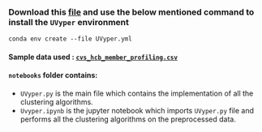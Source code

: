 ### Download this <a href="https://github.com/BLEND360/UVyper/blob/idc_dev1/UVyper.yaml">file</a> and use the below mentioned command to install the `UVyper` environment

```
conda env create --file UVyper.yml
```
#### Sample data used : <a href='https://github.com/BLEND360/UVyper/blob/idc_dev1/notebooks/cvs_hcb_member_profiling.csv'>`cvs_hcb_member_profiling.csv`</a>

[//]: # (#### <a href = 'https://github.com/BLEND360/UVyper/tree/idc_dev1/my_library'>`my_library`</a> folder contains:)

[//]: # ()
[//]: # (- <a href = 'https://github.com/BLEND360/UVyper/tree/idc_dev1/my_library/utils'>`utils`</a> folder contains <a href = 'https://github.com/BLEND360/UVyper/tree/idc_dev1/my_library/utils/preprocessing.py'>`preprocessing.py`</a> file which contains the implementation of preprocessing)

[//]: # (  functions)

[//]: # (- <a href = 'https://github.com/BLEND360/UVyper/tree/idc_dev1/my_library/algorithms'>`algorithms`</a> folder which)

[//]: # (  contains all the)

[//]: # (  clustering algorithms:)

[//]: # (    - <a href = 'https://github.com/BLEND360/UVyper/tree/idc_dev1/my_library/algorithms/birch'>`birch`</a> folder)

[//]: # (      contains <a href = 'https://github.com/BLEND360/UVyper/tree/idc_dev1/my_library/algorithms/birch/birch.py'>`birch.py`</a>)

[//]: # (      file which contains)

[//]: # (      the implementation of birch algorithm)

[//]: # (    - <a href = 'https://github.com/BLEND360/UVyper/tree/idc_dev1/my_library/algorithms/dbscan'>`dbscan`</a> folder)

[//]: # (      contains)

[//]: # (      <a href = 'https://github.com/BLEND360/UVyper/tree/idc_dev1/my_library/algorithms/dbscan/dbscan.py'> `dbscan.py`</a>)

[//]: # (      file which contains the implementation of dbscan algorithm)

[//]: # (    - <a href = 'https://github.com/BLEND360/UVyper/tree/idc_dev1/my_library/algorithms/gmm'>`gmm`</a> folder)

[//]: # (      contains <a href = 'https://github.com/BLEND360/UVyper/tree/idc_dev1/my_library/algorithms/gmm/gmm.py'>`gmm.py`</a>)

[//]: # (      file which contains the)

[//]: # (      implementation of gmm algorithm)

[//]: # (    - <a href = 'https://github.com/BLEND360/UVyper/tree/idc_dev1/my_library/algorithms/hierarchical'>`hierarchical`</a>)

[//]: # (      folder)

[//]: # (      contains <a href = 'https://github.com/BLEND360/UVyper/tree/idc_dev1/my_library/algorithms/hierarchical/hierarchical.py'>`hierarchical.py`</a>)

[//]: # (      file which)

[//]: # (      contains the implementation of kmeans algorithm)

[//]: # (    - <a href = 'https://github.com/BLEND360/UVyper/tree/idc_dev1/my_library/algorithms/k_means'>`k_means`</a> folder)

[//]: # (      contains <a href = 'https://github.com/BLEND360/UVyper/tree/idc_dev1/my_library/algorithms/k_means/k_means.py'>`k_means.py`</a>)

[//]: # (      file which contains)

[//]: # (      the implementation of kmeans algorithm)

[//]: # (- <a href = 'https://github.com/BLEND360/UVyper/tree/idc_dev1/notebooks'>`notebooks`</a> folder contains all)

[//]: # (  the jupyter)

[//]: # (  notebooks:)

[//]: # (    - <a href = 'https://github.com/BLEND360/UVyper/blob/idc_dev1/notebooks/preprocessing.ipynb'>`preprocessing.ipynb`</a> works on sample data that was taken and performs preprocessing)

[//]: # (    steps which were imported from`my_library.utils.preprocessing` file and converts preprocessed data into a ' filename ' + `_preprocessed`csv file)

[//]: # (    - <a href = 'https://github.com/BLEND360/UVyper/blob/idc_dev1/notebooks/kmeans.ipynb'>`k_means.ipynb`</a> works on the preprocessed data and performs kmeans clustering.)

[//]: # (    - <a href = 'https://github.com/BLEND360/UVyper/blob/idc_dev1/notebooks/hierarchical.ipynb'>`hierarchical.ipynb`</a> works on the preprocessed data and performs hierarchical clustering.)

[//]: # (    - <a href = 'https://github.com/BLEND360/UVyper/blob/idc_dev1/notebooks/gmm.ipynb'>`gmm.ipynb`</a> works on the preprocessed data and performs gmm clustering.)

[//]: # (    - <a href = 'https://github.com/BLEND360/UVyper/blob/idc_dev1/notebooks/birch.ipynb'>`birch.ipynb`</a> works on the preprocessed data and performs birch clustering.)

[//]: # (    - <a href = 'https://github.com/BLEND360/UVyper/blob/idc_dev1/notebooks/dbscan.ipynb'>`dbscan.ipynb`</a> works on the preprocessed data and performs dbscan clustering.)

#### `notebooks` folder contains:
- `UVyper.py` is the main file which contains the implementation of all the clustering algorithms.
- `Uvyper.ipynb` is the jupyter notebook which imports `UVyper.py` file and performs all the clustering algorithms on the preprocessed data.
